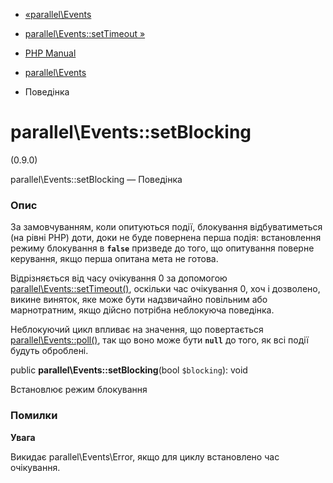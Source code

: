 - [«parallel\Events](class.parallel-events.md)
- [parallel\Events::setTimeout »](parallel-events.settimeout.md)

- [PHP Manual](index.md)
- [parallel\Events](class.parallel-events.md)
-   Поведінка

# parallel\Events::setBlocking

(0.9.0)

parallel\Events::setBlocking — Поведінка

### Опис

За замовчуванням, коли опитуються події, блокування відбуватиметься
(на рівні PHP) доти, доки не буде повернена перша подія:
встановлення режиму блокування в **`false`** призведе до того, що опитування
поверне керування, якщо перша опитана мета не готова.

Відрізняється від часу очікування 0 за допомогою
[parallel\Events::setTimeout()](parallel-events.settimeout.md),
оскільки час очікування 0, хоч і дозволено, викине виняток,
яке може бути надзвичайно повільним або марнотратним, якщо
дійсно потрібна неблокуюча поведінка.

Неблокуючий цикл впливає на значення, що повертається
[parallel\Events::poll()](parallel-events.poll.md), так що воно може
бути **`null`** до того, як всі події будуть оброблені.

public **parallel\Events::setBlocking**(bool `$blocking`): void

Встановлює режим блокування

### Помилки

**Увага**

Викидає parallel\Events\Error, якщо для циклу встановлено час
очікування.
